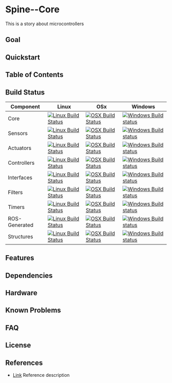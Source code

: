 # Spine--Core

This is a story about microcontrollers

## Goal

## Quickstart

## Table of Contents

## Build Status

| Component | Linux  | OSx | Windows |
|--|--|--|--|
| Core | [![Linux Build Status](https://github.com/autonomousrobotshq/Spine--Core/workflows/linux/badge.svg)](https://github.com/autonomousrobotshq/Spine--Core/actions?workflow=linux) | [![OSX Build Status](https://github.com/autonomousrobotshq/Spine--Core/workflows/macos/badge.svg)](https://github.com/autonomousrobotshq/Spine--Core/actions?workflow=macos) | [![Windows Build status](https://github.com/autonomousrobotshq/Spine--Core/workflows/windows/badge.svg)](https://github.com/autonomousrobotshq/Spine--Core/actions?workflow=windows) |
| Sensors | [![Linux Build Status](https://github.com/autonomousrobotshq/Spine--Sensors/workflows/linux/badge.svg)](https://github.com/autonomousrobotshq/Spine--Sensors/actions?workflow=linux) | [![OSX Build Status](https://github.com/autonomousrobotshq/Spine--Sensors/workflows/macos/badge.svg)](https://github.com/autonomousrobotshq/Spine--Sensors/actions?workflow=macos) | [![Windows Build status](https://github.com/autonomousrobotshq/Spine--Sensors/workflows/windows/badge.svg)](https://github.com/autonomousrobotshq/Spine--Sensors/actions?workflow=windows) |
| Actuators | [![Linux Build Status](https://github.com/autonomousrobotshq/Spine--Actuators/workflows/linux/badge.svg)](https://github.com/autonomousrobotshq/Spine--Actuators/actions?workflow=linux) | [![OSX Build Status](https://github.com/autonomousrobotshq/Spine--Actuators/workflows/macos/badge.svg)](https://github.com/autonomousrobotshq/Spine--Actuators/actions?workflow=macos) | [![Windows Build status](https://github.com/autonomousrobotshq/Spine--Actuators/workflows/windows/badge.svg)](https://github.com/autonomousrobotshq/Spine--Actuators/actions?workflow=windows) |
| Controllers | [![Linux Build Status](https://github.com/autonomousrobotshq/Spine--Controllers/workflows/linux/badge.svg)](https://github.com/autonomousrobotshq/Spine--Controllers/actions?workflow=linux) | [![OSX Build Status](https://github.com/autonomousrobotshq/Spine--Controllers/workflows/macos/badge.svg)](https://github.com/autonomousrobotshq/Spine--Controllers/actions?workflow=macos) | [![Windows Build status](https://github.com/autonomousrobotshq/Spine--Controllers/workflows/windows/badge.svg)](https://github.com/autonomousrobotshq/Spine--Controllers/actions?workflow=windows) |
| Interfaces | [![Linux Build Status](https://github.com/autonomousrobotshq/Spine--Interfaces/workflows/linux/badge.svg)](https://github.com/autonomousrobotshq/Spine--Interfaces/actions?workflow=linux) | [![OSX Build Status](https://github.com/autonomousrobotshq/Spine--Interfaces/workflows/macos/badge.svg)](https://github.com/autonomousrobotshq/Spine--Interfaces/actions?workflow=macos) | [![Windows Build status](https://github.com/autonomousrobotshq/Spine--Interfaces/workflows/windows/badge.svg)](https://github.com/autonomousrobotshq/Spine--Interfaces/actions?workflow=windows) |
| Filters | [![Linux Build Status](https://github.com/autonomousrobotshq/Spine--Filters/workflows/linux/badge.svg)](https://github.com/autonomousrobotshq/Spine--Filters/actions?workflow=linux) | [![OSX Build Status](https://github.com/autonomousrobotshq/Spine--Filters/workflows/macos/badge.svg)](https://github.com/autonomousrobotshq/Spine--Filters/actions?workflow=macos) | [![Windows Build status](https://github.com/autonomousrobotshq/Spine--Filters/workflows/windows/badge.svg)](https://github.com/autonomousrobotshq/Spine--Filters/actions?workflow=windows) |
| Timers | [![Linux Build Status](https://github.com/autonomousrobotshq/Spine--Timers/workflows/linux/badge.svg)](https://github.com/autonomousrobotshq/Spine--Timers/actions?workflow=linux) | [![OSX Build Status](https://github.com/autonomousrobotshq/Spine--Timers/workflows/macos/badge.svg)](https://github.com/autonomousrobotshq/Spine--Timers/actions?workflow=macos) | [![Windows Build status](https://github.com/autonomousrobotshq/Spine--Timers/workflows/windows/badge.svg)](https://github.com/autonomousrobotshq/Spine--Timers/actions?workflow=windows) |
| ROS-Generated | [![Linux Build Status](https://github.com/autonomousrobotshq/Spine--ROS-Generated/workflows/linux/badge.svg)](https://github.com/autonomousrobotshq/Spine--ROS-Generated/actions?workflow=linux) | [![OSX Build Status](https://github.com/autonomousrobotshq/Spine--ROS-Generated/workflows/macos/badge.svg)](https://github.com/autonomousrobotshq/Spine--ROS-Generated/actions?workflow=macos) | [![Windows Build status](https://github.com/autonomousrobotshq/Spine--ROS-Generated/workflows/windows/badge.svg)](https://github.com/autonomousrobotshq/Spine--ROS-Generated/actions?workflow=windows) |
| Structures | [![Linux Build Status](https://github.com/s-t-a-n/Structures/workflows/linux/badge.svg)](https://github.com/s-t-a-n/Structures/actions?workflow=linux) | [![OSX Build Status](https://github.com/s-t-a-n/Structures/workflows/macos/badge.svg)](https://github.com/s-t-a-n/Structures/actions?workflow=macos) | [![Windows Build status](https://github.com/s-t-a-n/Structures/workflows/windows/badge.svg)](https://github.com/s-t-a-n/Structures/actions?workflow=windows) |


## Features

## Dependencies

## Hardware

## Known Problems

## FAQ

## License

## References

* [Link](link) Reference description
